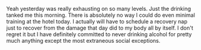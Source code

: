 Yeah yesterday was really exhausting on so many levels. Just the drinking tanked me this morning. There is absolutely no way I could do even minimal training at the hotel today. I actually will have to schedule a recovery nap just to recover from the damage that day did to my body all by itself. I don't regret it but I have definitely committed to never drinking alcohol for pretty much anything except the most extraneous social exceptions.